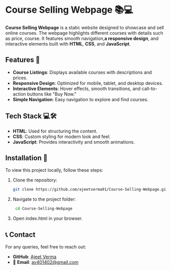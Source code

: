 # Course Selling Webpage 📚💻

**Course Selling Webpage** is a static website designed to showcase and sell online courses. The webpage highlights different courses with details such as price, course. It features smooth navigation,**a responsive design**, and interactive elements built with **HTML**, **CSS**, and **JavaScript**. 

## Features 🌟

- **Course Listings**: Displays available courses with descriptions and prices.
- **Responsive Design**: Optimized for mobile, tablet, and desktop devices.
- **Interactive Elements**: Hover effects, smooth transitions, and call-to-action buttons like "Buy Now."
- **Simple Navigation**: Easy navigation to explore and find courses.
  
## Tech Stack 💻🛠️

- **HTML**: Used for structuring the content.
- **CSS**: Custom styling for modern look and feel.
- **JavaScript**: Provides interactivity and smooth animations.

## Installation 🚀

To view this project locally, follow these steps:

1. Clone the repository:
   ```bash
   git clone https://github.com/ajeetverma01/Course-Selling-Webpage.git
2. Navigate to the project folder:
   ```bash
    cd Course-Selling-Webpage

3. Open index.html in your browser.

## 📞 Contact
For any queries, feel free to reach out:
- **GitHub**: [Ajeet Verma](https://github.com/ajeetverma01)
- 📧 **Email**: av401402@gmail.com
